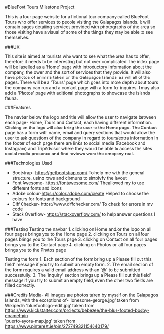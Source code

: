 #BlueFoot Tours Milestone Project

This is a four page website for a fictional tour company called BlueFoot Tours who offer services to people visiting the Galapagos Islands. It will contain pages detailing services provided with photographs of the area so those visiting have a visual of some of the things they may be able to see themselves.

###UX

This site is aimed at tourists who want to see what the area has to offer, therefore it needs to be interesting but not over complicated
The index page will be labelled as a 'Home' page with introductory information about the company, the ower and the sort of services that they provide. It will also have photos of animals taken on the Galapagos Islands, as will all of the pages.
There will be a 'Tours' page which goes into more depth about tours the company can run and a contact page with a form for inquires. I may also add a 'Photos' page with aditional photographs to showcase the islands fauna.

###Features

The navbar below the logo and title will allow the user to navigate between each page- Home, Tours and Contact, each having different information. Clicking on the logo will also bring the user to the Home page.
The Contact page has a form with name, email and query sections that would allow the user to ask questions of the company in regard to tours/extra information
In the footer of each page there are links to social media (Facebook and Instagram) and TripAdvisor where they would be able to access the sites social media presence and find reviews were the cmopany real.

###Technologies Used

* Bootstrap- https://getbootstrap.com/ To help me with the general structure, using rows and clomuns to simplyfy the layout
* Font Awesome- https://fontawesome.com/ Theallowed my to use different fonts and icons
* Adobe colour-https://color.adobe.com/create Helped to choose the colours for fonts and background
* Diff Checker- https://www.diffchecker.com/ To check for errors in my code
* Stack Overflow- https://stackoverflow.com/ to help answer questions I have

###Testing
Testing the navbar  1. clicking on Home and/or the logo on all four pages brings you to the Home page
                    2. clicking on Tours on all four pages brings you to the Tours page
                    3. clicking on Contact on all four pages brings you to the Contact page
                    4. clicking on Photos on all four pages brings you to the Photos page
                     
Testing the form 1. Each section of the form bring up a Please fill out this field' message if you try to submit an empty form.
                 2. The email section of the form requires a valid email address with an '@' to be submitted successfully.
                 3. The 'Inquiry' section brings up a Please fill out this field' message if you try to submit an empty field, even                         the other two fields are filled correctly.
                
                
###Credits
Media- All images are photos taken by myself on the Galapagos Islands, with the exceptions of-
'lonesome-george.jpg' taken from Wikipedia
'bluefootlogo-edit.jpg' taken from https://www.kickstarter.com/projects/bebezee/the-blue-footed-booby-enamel-pin  
'puerto-ayora-map.jpg'  taken from https://www.pinterest.ie/pin/272749321154640179/         
